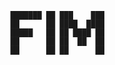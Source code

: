 


        ███████ ██ ███    ███
        ██      ██ ████  ████
        █████   ██ ██ ████ ██
        ██      ██ ██  ██  ██
        ██      ██ ██      ██ 
                      
                      
